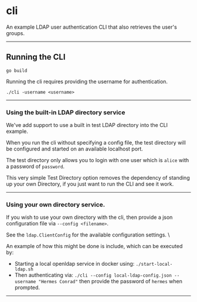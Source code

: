 # cli

An example LDAP user authentication CLI that also retrieves the user's groups.
<hr>

## Running the CLI
```
go build
```
Running the cli requires providing the username for authentication.
```
./cli -username <username>
```
<hr>

### Using the built-in LDAP directory service

We've add support to use a built in test LDAP directory into the CLI example.

When you run the cli without specifying a config file, the test directory
will be configured and started on an available localhost port.  

The test directory only allows you to login with one user which is `alice` with a password
of `password`.  

This very simple Test Directory option removes the dependency of
standing up your own Directory, if you just want to run the CLI and see it work.

<hr>

### Using your own directory service. 
If you wish to use your own directory with the cli, then provide a json
configuration file via `--config
<filename>`.  

See the `ldap.ClientConfig` for the available configuration settings. \

An example of how this might be done is include, which can be executed by:
* Starting a local openldap service in docker using: `./start-local-ldap.sh`
* Then authenticating via: `./cli --config local-ldap-config.json --username "Hermes Conrad"`  then provide the password of `hermes` when
  prompted. 

<hr>



